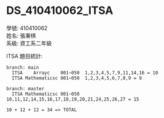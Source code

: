 ﻿# DS_410410062_ITSA  
學號: 410410062  
姓名: 張秉棋  
系級: 資工系二年級  

ITSA 題目統計:
```
branch: main  
  ITSA    Arrayc    001~050  1,2,3,4,5,7,9,11,14,16 = 10  
  ITSA Mathematicsc 001~050  1,2,3,4,5,6,7,8,9 = 9  
  
branch: master  
  ITSA Mathematicsc 001~050  10,11,12,14,15,16,17,18,19,20,21,24,25,26,27 = 15  
   
10 + 12 + 12 = 34 => TOTAL  
```  

